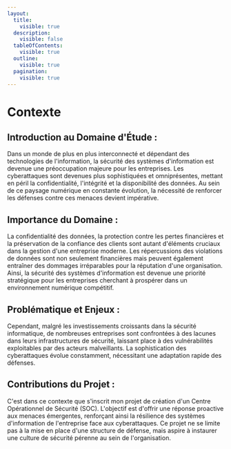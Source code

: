 ```yaml
---
layout:
  title:
    visible: true
  description:
    visible: false
  tableOfContents:
    visible: true
  outline:
    visible: true
  pagination:
    visible: true
---
```


# Contexte

## **Introduction au Domaine d'Étude :**

Dans un monde de plus en plus interconnecté et dépendant des technologies de l'information, la sécurité des systèmes d'information est devenue une préoccupation majeure pour les entreprises. Les cyberattaques sont devenues plus sophistiquées et omniprésentes, mettant en péril la confidentialité, l'intégrité et la disponibilité des données. Au sein de ce paysage numérique en constante évolution, la nécessité de renforcer les défenses contre ces menaces devient impérative.

## **Importance du Domaine :**

La confidentialité des données, la protection contre les pertes financières et la préservation de la confiance des clients sont autant d'éléments cruciaux dans la gestion d'une entreprise moderne. Les répercussions des violations de données sont non seulement financières mais peuvent également entraîner des dommages irréparables pour la réputation d'une organisation. Ainsi, la sécurité des systèmes d'information est devenue une priorité stratégique pour les entreprises cherchant à prospérer dans un environnement numérique compétitif.

## **Problématique et Enjeux :**&#x20;

Cependant, malgré les investissements croissants dans la sécurité informatique, de nombreuses entreprises sont confrontées à des lacunes dans leurs infrastructures de sécurité, laissant place à des vulnérabilités exploitables par des acteurs malveillants. La sophistication des cyberattaques évolue constamment, nécessitant une adaptation rapide des défenses.

## **Contributions du Projet :**&#x20;

C'est dans ce contexte que s'inscrit mon projet de création d'un Centre Opérationnel de Sécurité (SOC). L'objectif est d'offrir une réponse proactive aux menaces émergentes, renforçant ainsi la résilience des systèmes d'information de l'entreprise face aux cyberattaques. Ce projet ne se limite pas à la mise en place d'une structure de défense, mais aspire à instaurer une culture de sécurité pérenne au sein de l'organisation.
